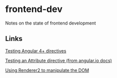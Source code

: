 # frontend-dev
Notes on the state of frontend development

## Links
[Testing Angular 4+ directives](https://codecraft.tv/courses/angular/unit-testing/directives/)

[Testing an Attribute directive (from angular.io docs)](https://angular.io/guide/testing#test-an-attribute-directive)

[Using Renderer2 to manipulate the DOM](https://alligator.io/angular/using-renderer2/)

